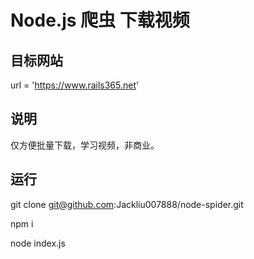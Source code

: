 # Node.js 爬虫 下载视频

## 目标网站

url = 'https://www.rails365.net'

## 说明

仅方便批量下载，学习视频，非商业。

## 运行

git clone git@github.com:Jackliu007888/node-spider.git

npm i

node index.js